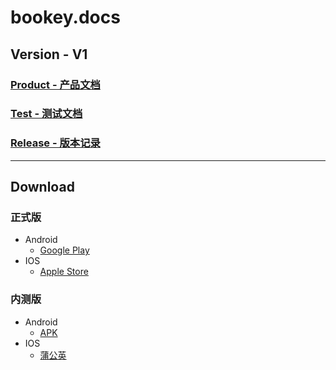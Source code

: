 # bookey.docs

## Version - V1

### [Product - 产品文档](https://github.com/bookey-dev/bookey.docs/issues/1)

### [Test - 测试文档](https://github.com/bookey-dev/bookey.docs/issues/3)

### [Release - 版本记录](https://github.com/bookey-dev/bookey.docs/issues/5)

--- 

## Download

### 正式版
- Android
   - [Google Play](https://play.google.com/store/apps/details?id=app.bookey)
- IOS
   - [Apple Store](https://apps.apple.com/cn/app/id1490069864)

### 内测版
- Android
   - [APK](https://wxit.oss-cn-shanghai.aliyuncs.com/apk/bookey/bookey-prod-release.apk)
- IOS
   - [蒲公英](https://www.pgyer.com/hwqs)
